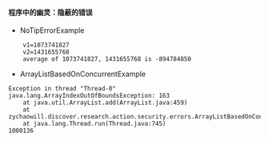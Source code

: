 #### 程序中的幽灵：隐蔽的错误

- NoTipErrorExample
```
	v1=1073741827
	v2=1431655768
	average of 1073741827, 1431655768 is -894784850
```


- ArrayListBasedOnConcurrentExample
```
Exception in thread "Thread-0" java.lang.ArrayIndexOutOfBoundsException: 163
	at java.util.ArrayList.add(ArrayList.java:459)
	at zychaowill.discover.research.action.security.errors.ArrayListBasedOnConcurrentExample$AddThread.run(ArrayListBasedOnConcurrentExample.java:13)
	at java.lang.Thread.run(Thread.java:745)
1000136
```